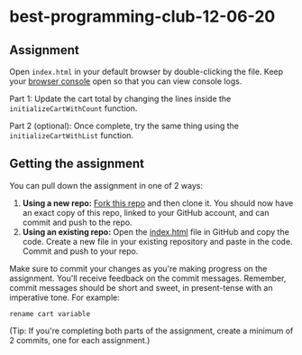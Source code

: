 # best-programming-club-12-06-20

## Assignment

Open `index.html` in your default browser by double-clicking the file. Keep your [browser console](https://developer.mozilla.org/en-US/docs/Tools/Browser_Console) open so that you can view console logs.

Part 1: Update the cart total by changing the lines inside the `initializeCartWithCount` function.

Part 2 (optional): Once complete, try the same thing using the `initializeCartWithList` function.

## Getting the assignment

You can pull down the assignment in one of 2 ways:

1. **Using a new repo:** [Fork this repo](https://guides.github.com/activities/forking/) and then clone it. You should now have an exact copy of this repo, linked to your GitHub account, and can commit and push to the repo.
2. **Using an existing repo:** Open the [index.html](./index.html) file in GitHub and copy the code. Create a new file in your existing repository and paste in the code. Commit and push to your repo.

Make sure to commit your changes as you're making progress on the assignment. You'll receive feedback on the commit messages. Remember, commit messages should be short and sweet, in present-tense with an imperative tone. For example:

```
rename cart variable
```

(Tip: If you're completing both parts of the assignment, create a minimum of 2 commits, one for each assignment.)